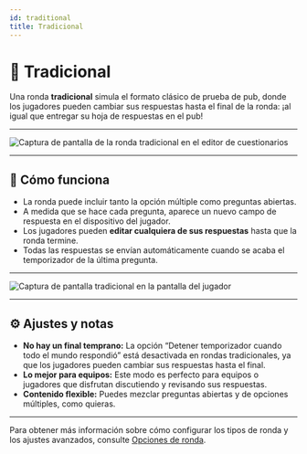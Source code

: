```yaml
---
id: traditional
title: Tradicional
---
```


# 📝 Tradicional

Una ronda **tradicional** simula el formato clásico de prueba de pub, donde los jugadores pueden cambiar sus respuestas hasta el final de la ronda: ¡al igual que entregar su hoja de respuestas en el pub!

---

![Captura de pantalla de la ronda tradicional en el editor de cuestionarios](/images/round-modes/traditional-editor.png)

---

## 📝 Cómo funciona

- La ronda puede incluir tanto la opción múltiple como preguntas abiertas.
- A medida que se hace cada pregunta, aparece un nuevo campo de respuesta en el dispositivo del jugador.
- Los jugadores pueden **editar cualquiera de sus respuestas** hasta que la ronda termine.
- Todas las respuestas se envían automáticamente cuando se acaba el temporizador de la última pregunta.

---

![Captura de pantalla tradicional en la pantalla del jugador](/images/round-modes/traditional-answer-screen.png)

---

## ⚙️ Ajustes y notas

- **No hay un final temprano:** La opción “Detener temporizador cuando todo el mundo respondió” está desactivada en rondas tradicionales, ya que los jugadores pueden cambiar sus respuestas hasta el final.
- **Lo mejor para equipos:** Este modo es perfecto para equipos o jugadores que disfrutan discutiendo y revisando sus respuestas.
- **Contenido flexible:** Puedes mezclar preguntas abiertas y de opciones múltiples, como quieras.

---

Para obtener más información sobre cómo configurar los tipos de ronda y los ajustes avanzados, consulte [Opciones de ronda](../editor/008-round-options.md).
